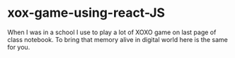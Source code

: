 # xox-game-using-react-JS
When I was in a school I use to play a lot of XOXO game on last page of class notebook. To bring that memory alive in digital world here is the same for you.

